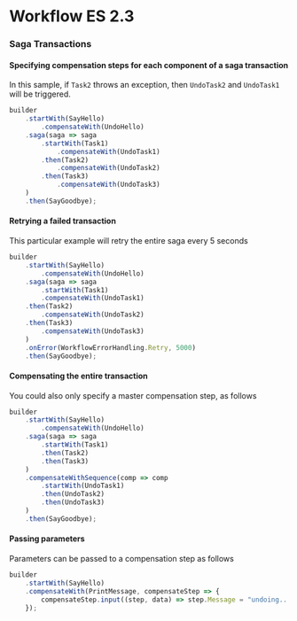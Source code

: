 # Workflow ES 2.3

### Saga Transactions

#### Specifying compensation steps for each component of a saga transaction

In this sample, if `Task2` throws an exception, then `UndoTask2` and `UndoTask1` will be triggered.

```javascript
builder
    .startWith(SayHello)
        .compensateWith(UndoHello)
    .saga(saga => saga
        .startWith(Task1)
            .compensateWith(UndoTask1)
        .then(Task2)
            .compensateWith(UndoTask2)
        .then(Task3)
            .compensateWith(UndoTask3)
    )
    .then(SayGoodbye);
```

#### Retrying a failed transaction

This particular example will retry the entire saga every 5 seconds

```javascript
builder
    .startWith(SayHello)
        .compensateWith(UndoHello)
    .saga(saga => saga
        .startWith(Task1)
	    .compensateWith(UndoTask1)
	.then(Task2)
	    .compensateWith(UndoTask2)
	.then(Task3)
	    .compensateWith(UndoTask3)
	)		
	.onError(WorkflowErrorHandling.Retry, 5000)
	.then(SayGoodbye);
```

#### Compensating the entire transaction

You could also only specify a master compensation step, as follows

```javascript
builder
	.startWith(SayHello)
		.compensateWith(UndoHello)
	.saga(saga => saga
		.startWith(Task1)
		.then(Task2)
		.then(Task3)
	)		
    .compensateWithSequence(comp => comp
        .startWith(UndoTask1)
        .then(UndoTask2)
	    .then(UndoTask3)
    )
	.then(SayGoodbye);
```

#### Passing parameters

Parameters can be passed to a compensation step as follows

```javascript
builder
    .startWith(SayHello)
    .compensateWith(PrintMessage, compensateStep => {
        compensateStep.input((step, data) => step.Message = "undoing...");
    });
```
